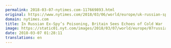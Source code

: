 ```yaml
---
permalink: 2018-03-07-nytimes.com-117669893.html
original: https://www.nytimes.com/2018/03/06/world/europe/uk-russian-spy-counterterrorism.html?partner=rss&amp;emc=rss
domain: nytimes.com
title: In Russian Ex-Spy’s Poisoning, Britain Sees Echoes of Cold War
image: https://static01.nyt.com/images/2018/03/07/world/europe/07russia-spy/merlin_135069345_04eb912d-5bd9-447c-a366-4b32602484c5-mediumThreeByTwo440.jpg
date: 2018-03-07 01:28:11
translations: en
---
```


